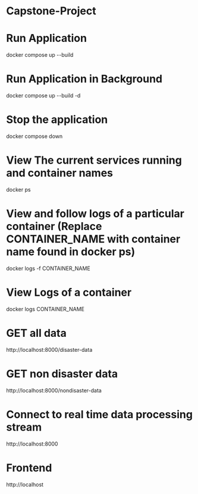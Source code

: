 # Capstone-Project

# Run Application

docker compose up --build

# Run Application in Background

docker compose up --build -d

# Stop the application

docker compose down

# View The current services running and container names

docker ps

# View and follow logs of a particular container (Replace CONTAINER_NAME with container name found in docker ps)

docker logs -f CONTAINER_NAME

# View Logs of a container

docker logs CONTAINER_NAME

# GET all data

http://localhost:8000/disaster-data

# GET non disaster data

http://localhost:8000/nondisaster-data

# Connect to real time data processing stream

http://localhost:8000

# Frontend

http://localhost

